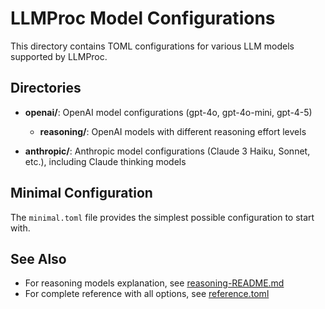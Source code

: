# LLMProc Model Configurations

This directory contains TOML configurations for various LLM models supported by LLMProc.

## Directories

- **openai/**: OpenAI model configurations (gpt-4o, gpt-4o-mini, gpt-4-5)
  - **reasoning/**: OpenAI models with different reasoning effort levels

- **anthropic/**: Anthropic model configurations (Claude 3 Haiku, Sonnet, etc.), including Claude thinking models

## Minimal Configuration

The `minimal.toml` file provides the simplest possible configuration to start with.

## See Also

- For reasoning models explanation, see [reasoning-README.md](./reasoning-README.md)
- For complete reference with all options, see [reference.toml](../reference.toml)